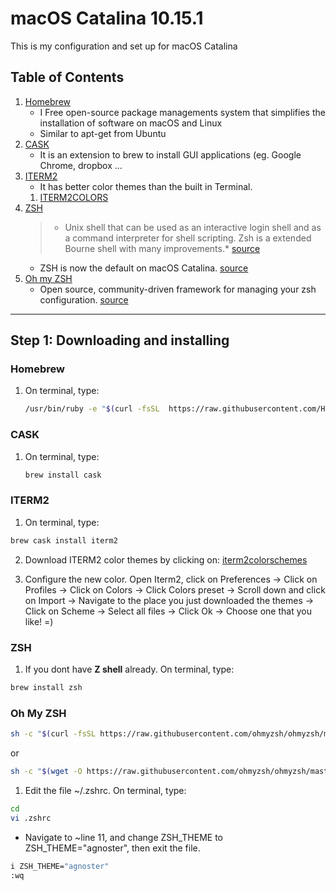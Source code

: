 # macOS Catalina 10.15.1
This is my configuration and set up for macOS Catalina

## Table of Contents

1. [Homebrew](#homebrew)
    * I Free open-source package managements system that simplifies the installation of software on macOS and Linux
    * Similar to apt-get from Ubuntu
2. [CASK](#cask)
    * It is an extension to brew to install GUI applications (eg. Google Chrome, dropbox ...
3. [ITERM2](#iterm2) 
    * It has better color themes than the built in Terminal.
    1. [ITERM2COLORS](http://iterm2colorschemes.com/)
4. [ZSH](#zsh)
    >* Unix shell that can be used as an interactive login shell and as a command interpreter for shell scripting. Zsh is a extended Bourne shell with many improvements.* [source](https://en.wikipedia.org/wiki/Z_shell)
    * ZSH is now the default on macOS Catalina. [source](https://support.apple.com/en-us/HT208050)
5. [Oh my ZSH](#oh-my-zsh)
    * Open source, community-driven framework for managing your zsh configuration. [source](https://github.com/ohmyzsh/ohmyzsh)



-----------------------------------------------------------------------------------

## Step 1: Downloading and installing
  ### Homebrew
  1. On terminal, type:
      ```sh
      /usr/bin/ruby -e "$(curl -fsSL  https://raw.githubusercontent.com/Homebrew/install/master/install)"
      ```
  ### CASK
  1. On terminal, type:
      ```sh
      brew install cask 
      ```
  ### ITERM2
  1. On terminal, type:
   ```sh
   brew cask install iterm2
   ``` 
  2. Download ITERM2 color themes by clicking on:
   [iterm2colorschemes](https://github.com/mbadolato/iTerm2-Color-Schemes/zipball/master)

  3. Configure the new color. Open Iterm2, click on Preferences -> Click on Profiles -> Click on Colors -> Click Colors preset -> Scroll down and click on Import -> Navigate to the place you just downloaded the themes -> Click on Scheme -> Select all files -> Click Ok -> Choose one that you like! =)

  ### ZSH
  1. If you dont have **Z shell** already. On terminal, type:
   ```sh
   brew install zsh
   ``` 
  ### Oh My ZSH
   ```sh
   sh -c "$(curl -fsSL https://raw.githubusercontent.com/ohmyzsh/ohmyzsh/master/tools/install.sh)"
   ```
   or
   ```sh
   sh -c "$(wget -O https://raw.githubusercontent.com/ohmyzsh/ohmyzsh/master/tools/install.sh)"
   ```
   1. Edit the file ~/.zshrc. On terminal, type:
   ```sh
   cd
   vi .zshrc
   ```
   - Navigate to ~line 11, and change ZSH_THEME to ZSH_THEME="agnoster", then exit the file.
   ```sh
   i ZSH_THEME="agnoster"
   :wq
   ```


  
    
